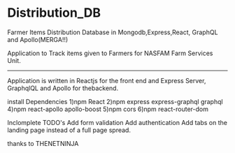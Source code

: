 # Distribution_DB
Farmer Items Distribution Database in Mongodb,Express,React, GraphQL and Apollo(MERGA!!)

Application to Track items given to Farmers for NASFAM Farm Services Unit.


___________
Application is  written in Reactjs for the front end and Express Server, GraphqlQL and Apollo for thebackend.

install Dependencies
1)npm React
2)npm express express-graphql graphql
4)npm react-apollo apollo-boost
5)npm cors
6)npm react-router-dom

Inclomplete
TODO's
Add form validation
Add authentication
Add tabs on the landing page instead of a full page spread.


thanks to THENETNINJA
